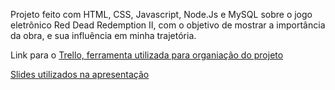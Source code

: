 Projeto feito com HTML, CSS, Javascript, Node.Js e MySQL sobre o jogo eletrônico Red Dead Redemption II, com o objetivo de mostrar a importância da obra, e sua influência em minha trajetória.

Link para o [Trello, ferramenta utilizada para organiação do projeto](https://trello.com/b/XEmQ0jt0/projeto-individual)

[Slides utilizados na apresentação](https://www.canva.com/design/DAGHF5DIGBw/njWEO6TP2eczVEO5ch7cJQ/view?utm_content=DAGHF5DIGBw&utm_campaign=designshare&utm_medium=link&utm_source=editor)

